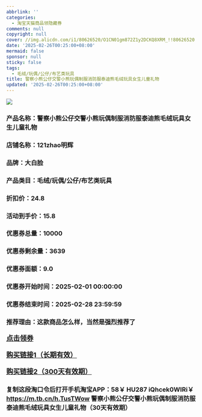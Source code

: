 ```yaml
---
abbrlink: ''
categories:
  - 淘宝天猫商品领隐藏券
comments: null
copyright: null
cover: //img.alicdn.com/i1/80626520/O1CN01gm872Z1y2DCKQ8XRM_!!80626520.jpg
date: '2025-02-26T00:25:00+08:00'
mermaid: false
sponsor: null
sticky: false
tags:
  - 毛绒/玩偶/公仔/布艺类玩具
title: 警察小熊公仔交警小熊玩偶制服消防服泰迪熊毛绒玩具女生儿童礼物
updated: '2025-02-26T00:25:00+08:00'
--- 
```


![](//img.alicdn.com/i1/80626520/O1CN01gm872Z1y2DCKQ8XRM_!!80626520.jpg)

### 产品名称：警察小熊公仔交警小熊玩偶制服消防服泰迪熊毛绒玩具女生儿童礼物
### 店铺名称：121zhao明辉
### 品牌：大白脸
### 产品类目：毛绒/玩偶/公仔/布艺类玩具
### 折扣价：24.8
### 活动到手价：15.8
### 优惠券总量：10000
### 优惠券剩余量：3639
### 优惠券面额：9.0
### 优惠券开始时间：2025-02-01 00:00:00	
### 优惠券结束时间：2025-02-28 23:59:59	
### 推荐理由：这款商品怎么样，当然是强烈推荐了

<p style="font-size: 18px; font-weight: bold;">
  <a href="https://uland.taobao.com/coupon/edetail?e=Skclj%2FUXpbmlhHvvyUNXZfh8CuWt5YH5OVuOuRD5gLJMmdsrkidbOWgpcJRl3wFwcV%2FlEyhmp8BEk0t59u3rL%2BesqHbGskct29jICylamXYsX8%2FJffwl%2FMdv4dCY7sm42H0ASqDpNxWZVJAa2RPOyRRwsklg%2FRSrmW8MANQNN4dGK7FTSL1b62MDg9t1zp0Rj%2F4sdtHZ%2BsK5DdeJm%2F4e9QM%2FWIw4otK1jX4pJ8A8IGEv7FqsimE1RL8duIbbqs2MAx1ywKX22QvUKlt7Di8IZJFAWKmok4Lc3y3nAH4nF8G2Tk7Vw9v8AXw4S4ciUWaxojKiH9aD8S72kgsKhn78f1kT%2Burs3qO2&traceId=2166d8db17407296732636749d133b&union_lens=lensId%3AOPT%401740729677%40213dca75_0d70_1954b92f68f_cb15%4001%40eyJmbG9vcklkIjo3MzM1NH0ie" target="_blank">点击领券</a>
</p>
<p style="font-size: 18px; font-weight: bold;">
  <a href="https://s.click.taobao.com/t?e=m%3D2%26s%3DfmBa0z3rO7Jw4vFB6t2Z2ueEDrYVVa64LKpWJ%2Bin0XLjf2vlNIV67kkfnVn6TwKdFfrEfJ4hp2r3ID%2FV1RqsF4wnCJeELi4I%2FIEn%2BS1IjHAB0ghlTd7WlZVm%2FOAUUFw71qrpxiwMoCNxc1AtbZGVS8PIespgKmGeh05s9HGrFF79Umq014SDk7ICKXNVhWYiTbm8pUJZ2bcL8%2BTnKLkjvP8Nbf1Ta%2BhWV%2BgnDN6NWozjI%2BI3Dr6uDUSody%2BW1DJWzGkOeu5Rc%2ByjO9AJYjY8CXJ%2BwEVkOqHFdIW9JNkz7%2FhuShzkDg9djghin9A940wj%2FY5HvwVFrpXGJe8N%2FwNpGw%3D%3D" target="_blank">购买链接1（长期有效）</a>
</p>
<p style="font-size: 18px; font-weight: bold;">
  <a href="https://s.click.taobao.com/xh16TNs" target="_blank">购买链接2（300天有效期）</a>
</p>

### 复制这段淘口令后打开手机淘宝APP：58￥ HU287 iQhcek0WIRi￥ https://m.tb.cn/h.TusTWow  警察小熊公仔交警小熊玩偶制服消防服泰迪熊毛绒玩具女生儿童礼物（30天有效期）
